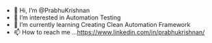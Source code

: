 - 👋 Hi, I’m @PrabhuKrishnan
- 👀 I’m interested in Automation Testing
- 🌱 I’m currently learning Creating Clean Automation Framework
- 📫 How to reach me ...https://www.linkedin.com/in/prabhukrishnan/ 

<!---
PrabhuKrishnan/PrabhuKrishnan is a ✨ special ✨ repository because its `README.md` (this file) appears on your GitHub profile.
You can click the Preview link to take a look at your changes.
--->

